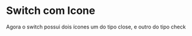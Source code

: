 <h1> Switch com Icone</h1>
<p> Agora o switch possui dois ícones um do tipo close, e outro do tipo check </p>
